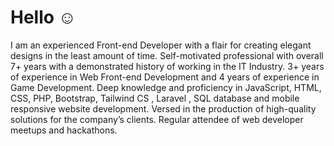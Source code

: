 # Hello ☺️
I am an experienced Front-end Developer with a flair for creating elegant designs in the least amount of time. Self-motivated professional with overall 7+ years with a demonstrated history of working in the IT Industry. 3+ years of experience in Web Front-end Development and 4 years of experience in Game Development. Deep knowledge and proficiency in JavaScript, HTML, CSS, PHP, Bootstrap, Tailwind CS , Laravel , SQL database and mobile responsive website development. Versed in the production of high-quality solutions for the company’s clients. Regular attendee of web developer meetups and hackathons.
